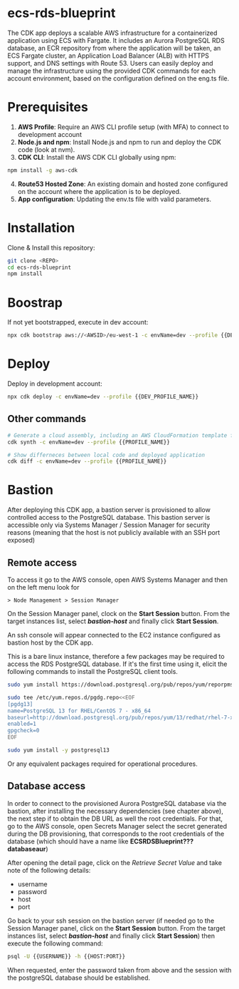 # ecs-rds-blueprint
The CDK app deploys a scalable AWS infrastructure for a containerized application using ECS with Fargate. It includes an Aurora PostgreSQL RDS database, an ECR repository from where the application will be taken, an ECS Fargate cluster, an Application Load Balancer (ALB) with HTTPS support, and DNS settings with Route 53. Users can easily deploy and manage the infrastructure using the provided CDK commands for each account environment, based on the configuration defined on the eng.ts file.

# Prerequisites
1. **AWS Profile**: Require an AWS CLI profile setup (with MFA) to connect to development account
2. **Node.js and npm**: Install Node.js and npm to run and deploy the CDK code (look at nvm).
3. **CDK CLI**: Install the AWS CDK CLI globally using npm:
```bash
npm install -g aws-cdk
```
4. **Route53 Hosted Zone**: An existing domain and hosted zone configured on the account where the application is to be deployed.
5. **App configuration**: Updating the env.ts file with valid parameters.

# Installation
Clone & Install this repository:
```bash
git clone <REPO>
cd ecs-rds-blueprint
npm install
```

# Boostrap


If not yet bootstrapped, execute in dev account:
```bash
npx cdk bootstrap aws://<AWSID>/eu-west-1 -c envName=dev --profile {{DEV_PROFILE_NAME}} # deploys the bootstrap stack with required resources for cross account deployment from devops

```

# Deploy


Deploy in development account:
```bash
npx cdk deploy -c envName=dev --profile {{DEV_PROFILE_NAME}}
```


## Other commands
```bash
# Generate a cloud assembly, including an AWS CloudFormation template for the stack.
cdk synth -c envName=dev --profile {{PROFILE_NAME}}
```

```bash
# Show differneces between local code and deployed application
cdk diff -c envName=dev --profile {{PROFILE_NAME}} 
```

# Bastion

After deploying this CDK app, a bastion server is provisioned to allow controlled access to the PostgreSQL database. This bastion server is accessible only via Systems Manager / Session Manager for security reasons (meaning that the host is not publicly available with an SSH port exposed)

## Remote access

To access it go to the AWS console, open AWS Systems Manager and then on the left menu look for

    > Node Management > Session Manager

On the Session Manager panel, clock on the **Start Session** button. From the target instances list, select ***bastion-host*** and finally click **Start Session**.

An ssh console will appear connected to the EC2 instance configured as bastion host by the CDK app.

This is a bare linux instance, therefore a few packages may be required to access the RDS PostgreSQL database. If it's the first time using it, elicit the following commands to install the PostgreSQL client tools.

```bash
sudo yum install https://download.postgresql.org/pub/repos/yum/reporpms/EL-7-x86_64/pgdg-redhat-repo-latest.noarch.rpm

sudo tee /etc/yum.repos.d/pgdg.repo<<EOF
[pgdg13]
name=PostgreSQL 13 for RHEL/CentOS 7 - x86_64
baseurl=http://download.postgresql.org/pub/repos/yum/13/redhat/rhel-7-x86_64
enabled=1
gpgcheck=0
EOF

sudo yum install -y postgresql13
```
Or any equivalent packages required for operational procedures.

## Database access

In order to connect to the provisioned Aurora PostgreSQL database via the bastion, after installing the necessary dependencies (see chapter above), the next step if to obtain the DB URL as well the root credentials. For that, go to the AWS console, open Secrets Manager select the secret generated during the DB provisioning, that corresponds to the root credentials of the database (which should have a name like **ECSRDSBlueprint???databaseaur**)

After opening the detail page, click on the *Retrieve Secret Value* and take note of the following details:

- username
- password
- host
- port

Go back to your ssh session on the bastion server (if needed go to the Session Manager panel, click on the **Start Session** button. From the target instances list, select ***bastion-host*** and finally click **Start Session**) then execute the following command:

```bash
psql -U {{USERNAME}} -h {{HOST:PORT}}
```
When requested, enter the password taken from above and the session with the postgreSQL database should be established.